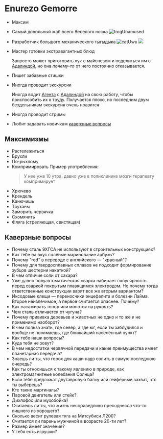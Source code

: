 # Enurezo Gemorre

* Максим

* Самый довольный жаб всего Веселого носка ![frogUnamused](https://cdn.discordapp.com/emojis/952317602594693171.webp?size=20&quality=lossless)

* Разработчик большого механического тыгыдыка ![catUwu](https://cdn.discordapp.com/emojis/1091062429464674404.webp?size=20&quality=lossless)
  ![](https://media.tenor.com/xpoRJWS15pEAAAAd/diesel-hammer-crane.gif)

* Мастер готовки экстравагантных блюд

  Запросто может приготовить лук с майонезом и поделиться им с [Адалиндой](./adalinda.md), но она *почему-то* от него постоянно отказывается.

* Пишет забавные стишки

* Иногда проводит экскурсии

  Иногда водит [Агента](./agent.md) с [Адалиндой](./adalinda.md) на свою работу, чтобы приспособить их к труду. Получается плохо, но последним двум бездельникам экскурсия очень нравится

* Иногда проводит стримы

* Любит задавать новичкам [каверзные вопросы](#каверзные-вопросы)

## Максимизмы
* Растележиться
* Брухли
* По-рыхлому
* Компримировать
  Пример употребления:
  > У нее уже 10 утра, давно уже в поликлинике мозги терапевту компримирует
* Хрючево
* Крендель
* Канючишь
* Труханы
* Заморить червячка
* Схомячить
* Фляга (стреляющая, свистящая)

## Каверзные вопросы

* Почему сталь 9ХГСА не используют в строительных конструкциях?
* Как тебе на вкус солёные маринование арбузы?
* Почему "red" в переводе с английского — "красный"?
* Почему для твердосплавных сплавов не подходит формирование зубцов шестерни накаткой?
* В чем отличие соли от сахара?
* Уже давно полуавтоматическая сварка набирает популярность перед сваркой покрытым плавящимся электродом. Но почему тогда ответственные конструкции варят все же вторым вариантом?
* Иксодовые клещи — переносчики энцефалита и болезни Лайма. Второе неизлечимое, а первое считается опаснее. Почему?
* Как насаживать топор или молоток на рукоять?
* Чем сталь отличается от чугуна?
* Почему прививка деревьев и животных не одно и то же и не применимо наоборот?
* В чем польза знать, где север, а где юг, если ты заблудился и вообще не понимаешь, где ближайший населённый пункт?
* Как тебе наши вопросы?
* Куда тебя не зовут?
* В чем недостатки червячной передачи и какие преимущества имеет планетарная передача?
* Знаешь ли ты, что горох для каши надо солить в самую последнюю очередь?
* Как ты относишься к такому явлению в природе, как электромагнитные колебания Солнца?
* Если тебе предложат двутавровую балку или гейферный захват, что ты выберешь?
* Кто такие маргиналы?
* Паровой двигатель или стейк?
* Дихлофос или мухобойка?
* Считаешь ли ты, что жизнь несправедливо преподнесла что-то лишнего из хорошего?
* Сколько весит рулевая тяга на Митсубиси Л200?
* Считается ли парень мужчиной в возрасте 20-ти лет?
* Размер имеет значение?
* У тебя есть игрушки?
